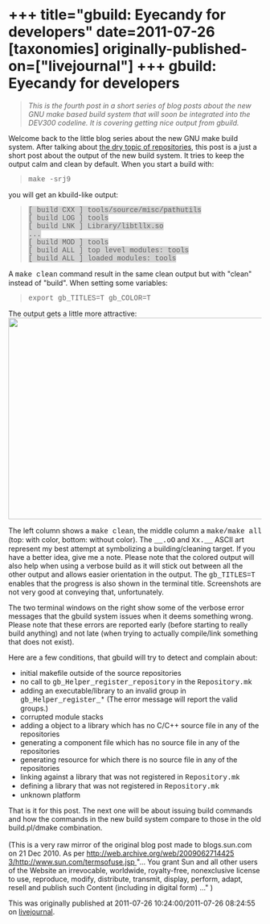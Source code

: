 +++
title="gbuild: Eyecandy for developers"
date=2011-07-26
[taxonomies]
originally-published-on=["livejournal"]
+++
gbuild: Eyecandy for developers
===============================

> <p><i>This is the fourth post in a short series of blog posts about the new GNU  make based build system that will soon be integrated into the DEV300  codeline. It is covering getting nice output from gbuild.</i></p>

<p>Welcome back to the&nbsp;little blog series about the new GNU make build system. After talking about <a href="http://planets.sun.com/GullFOSS/entry/gbuild_how_to_setup_a">the dry topic of repositories</a>,  this post is a just a short post about the output of the new build  system. It tries to keep the output calm and clean by default. When you  start a build with:</p>

> <p><font face="courier new,courier,monospace">make -srj9</font></p>

<p>you will get an kbuild-like output:</p>

> <font face="courier new,courier,monospace" style="background-color: rgb(210, 210, 210);">[ build CXX ] tools/source/misc/pathutils</font><br /><font face="courier new,courier,monospace" style="background-color: rgb(210, 210, 210);">[ build LOG ] tools</font><br /><font face="courier new,courier,monospace" style="background-color: rgb(210, 210, 210);">[ build LNK ] Library/libtllx.so</font><br /><font face="courier new,courier,monospace" style="background-color: rgb(210, 210, 210);">...</font><br /><font face="courier new,courier,monospace" style="background-color: rgb(210, 210, 210);">[ build MOD ] tools</font><br /><font face="courier new,courier,monospace" style="background-color: rgb(210, 210, 210);">[ build ALL ] top level modules: tools</font><br /><font face="courier new,courier,monospace" style="background-color: rgb(210, 210, 210);">[ build ALL ] loaded modules: tools</font><br />

<p>A <font face="courier new,courier,monospace">make clean</font> command result in the same clean output but with &quot;clean&quot; instead of &quot;build&quot;. When setting some variables:</p>

> <p><font face="courier new,courier,monospace">export gb_TITLES=T gb_COLOR=T</font></p>

<p>The output gets a little more attractive:<br /><a href="http://pics.livejournal.com/sweetshark/pic/0000665f/"><img border="0" align="middle" width="640" height="400" alt="" src="http://pics.livejournal.com/sweetshark/pic/0000665f/s640x480" /></a></p>The left column shows a <font face="courier new,courier,monospace">make clean</font>, the middle column a <font face="courier new,courier,monospace">make/make all</font> (top: with color, bottom: without color). The <font face="courier new,courier,monospace">__.oO</font> and <font face="courier new,courier,monospace">Xx.__</font>  ASCII art represent my best attempt at symbolizing a building/cleaning  target. If you have a better idea, give me a note. Please note that the  colored output will also help when using a verbose build as it will  stick out between all the other output and allows easier orientation in  the output. The <font face="courier new,courier,monospace">gb_TITLES=T</font> enables that the progress is also shown in the terminal title. Screenshots are not very good at conveying that, unfortunately.    <p>The two terminal windows on the right show some of the verbose error messages that the gbuild  system issues when it deems something wrong. Please note that these  errors are reported early (before starting to really build anything) and  not late (when trying to actually compile/link something that does not  exist).</p>    <p>Here are a few conditions, that gbuild will try to detect and complain about:</p>    <ul><li>initial makefile outside of the source repositories</li><li>no call to <font face="courier new,courier,monospace">gb_Helper_register_repository</font> in the <font face="courier new,courier,monospace">Repository.mk</font></li><li>adding an executable/library to an invalid group in <font face="courier new,courier,monospace">gb_Helper_register_*</font> (The error message will report the valid groups.)</li><li>corrupted module stacks</li><li>adding a object to a library which has no C/C++ source file in any of the repositories</li><li>generating a component file which has no source file in any of the repositories</li><li>generating resource for which there is no source file in any of the repositories</li><li>linking against a library that was not registered in <font face="courier new,courier,monospace">Repository.mk</font></li><li>defining a library that was not registered in <font face="courier new,courier,monospace">Repository.mk</font></li><li>unknown platform</li></ul>That is it for this post. The next one will be about issuing  build commands and how the commands in the new build system compare to  those in the old build.pl/dmake combination.<br /><br />(This is a very raw mirror of the original blog post made to blogs.sun.com  on 21 Dec 2010. As per <a href="http://web.archive.org/web/20090627144253/http://www.sun.com/termsofuse.jsp" rel="nofollow">http://web.archive.org/web/2009062714425<wbr></wbr>3/http://www.sun.com/termsofuse.jsp </a>   &quot;... You grant Sun and all other users of the Website an irrevocable,   worldwide, royalty-free, nonexclusive license to use, reproduce,  modify,  distribute, transmit, display, perform, adapt, resell and  publish such  Content (including in digital form) ...&quot; )

This was originally published at 2011-07-26 10:24:00/2011-07-26 08:24:55 on [livejournal](https://sweetshark.livejournal.com/2865.html).
